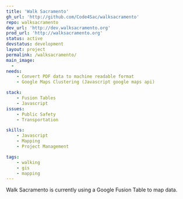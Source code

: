 ```yaml
---
title: 'Walk Sacramento'
gh_url: 'http://github.com/Code4Sac/walksacramento'
repo: walksacramento
dev_url: 'http://dev.walksacramento.org'
prod_url: 'http://walksacramento.org'
status: active
devstatus: development
layout: project
permalink: /walksacramento/
main_image:
  -
needs:
    - Convert PDF data to machine readable format
    - Google Maps Clustering (Javascript google maps api)

stack:
    - Fusion Tables
    - Javascript
issues:
    - Public Safety
    - Transportation

skills:
    - Javascript
    - Mapping
    - Project Management

tags:
    - walking
    - gis
    - mapping
---
```




Walk Sacramento is currently using a Google Fusion Table to map data.